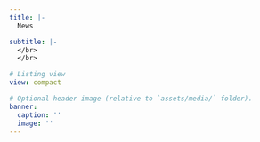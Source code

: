 ```yaml
---
title: |-
  News

subtitle: |-
  </br>
  </br>

# Listing view
view: compact

# Optional header image (relative to `assets/media/` folder).
banner:
  caption: ''
  image: ''
---
```

